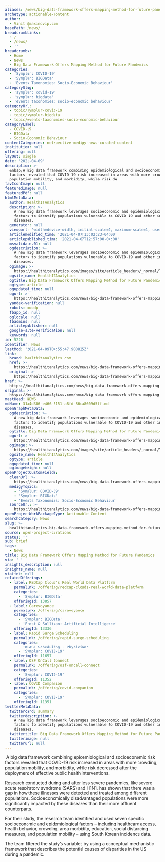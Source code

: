 ```yaml
---
aliases: /news/big-data-framework-offers-mapping-method-for-future-pandemics
archetype: actionable-content
author:
  - Vinit @maxinovip.com
basePath: /news/
breadcrumbLinks:
  - /
  - /news/
  - ''
breadcrumbs:
  - Home
  - News
  - Big Data Framework Offers Mapping Method for Future Pandemics
categories:
  - 'Symplur: COVID-19'
  - 'Symplur: BIGData'
  - 'Events Taxonomies: Socio-Economic Behaviour'
categorySlug:
  - 'symplur: covid-19'
  - 'symplur: bigdata'
  - 'events taxonomies: socio-economic behaviour'
categoryUrl:
  - topic/symplur-covid-19
  - topic/symplur-bigdata
  - topic/events-taxonomies-socio-economic-behaviour
categoryLabel:
  - COVID-19
  - BIGData
  - Socio-Economic Behaviour
contentCategories: netspective-medigy-news-curated-content
institution: null
offering: null
layOut: single
date: '2021-04-09'
description: >-
  &nbsp;A big data framework combining epidemiological and socioeconomic risk
  factors revealed that COVID-19 risk increased in areas with more crowding,
  population mobility, and morbidity, while risk de
favIconImage: null
featuredImage: null
featuredPdf: null
htmlMetaData:
  author: HealthITAnalytics
  description: >-
    A new big data framework leverages socioeconomic and epidemiological risk
    factors to identify populations vulnerable to COVID-19 and other infectious
    diseases.
  generator: null
  viewport: 'width=device-width, initial-scale=1, maximum-scale=1, user-scalable=no'
  articlemodified_time: '2021-04-07T13:02:23-04:00'
  articlepublished_time: '2021-04-07T12:57:00-04:00'
  msvalidate.01: null
  ogdescription: >-
    A new big data framework leverages socioeconomic and epidemiological risk
    factors to identify populations vulnerable to COVID-19 and other infectious
    diseases.
  ogimage: >-
    https://healthitanalytics.com/images/site/article_headers/_normal/ThinkstockPhotos-538998185.jpg
  ogsite_name: HealthITAnalytics
  ogtitle: Big Data Framework Offers Mapping Method for Future Pandemics
  ogtype: article
  ogupdated_time: null
  ogurl: >-
    https://healthitanalytics.com/news/big-data-framework-offers-mapping-method-for-future-pandemics
  yandex-verification: null
  robots: noodp
  fbapp_id: null
  oglocale: null
  fbadmins: null
  articlepublisher: null
  google-site-verification: null
  keywords: null
id: 5226
identifier: News
lastMod: '2021-04-09T04:55:47.908825Z'
link:
  brand: healthitanalytics.com
  href: >-
    https://healthitanalytics.com/news/big-data-framework-offers-mapping-method-for-future-pandemics
  original: >-
    https://healthitanalytics.com/news/big-data-framework-offers-mapping-method-for-future-pandemics
href: >-
  https://healthitanalytics.com/news/big-data-framework-offers-mapping-method-for-future-pandemics
original: >-
  https://healthitanalytics.com/news/big-data-framework-offers-mapping-method-for-future-pandemics
mastHead: NEWS
mdName: 31a4d306-e466-5151-a8fd-86ca8609d5ff.md
openGraphMetaData:
  ogdescription: >-
    A new big data framework leverages socioeconomic and epidemiological risk
    factors to identify populations vulnerable to COVID-19 and other infectious
    diseases.
  ogtitle: Big Data Framework Offers Mapping Method for Future Pandemics
  ogurl: >-
    https://healthitanalytics.com/news/big-data-framework-offers-mapping-method-for-future-pandemics
  ogimage: >-
    https://healthitanalytics.com/images/site/article_headers/_normal/ThinkstockPhotos-538998185.jpg
  ogsite_name: HealthITAnalytics
  ogtype: article
  ogupdated_time: null
  ogimageheight: null
openProjectCustomFields:
  cleanUrl: >-
    https://healthitanalytics.com/news/big-data-framework-offers-mapping-method-for-future-pandemics
  medigyTopics:
    - 'Symplur: COVID-19'
    - 'Symplur: BIGData'
    - 'Events Taxonomies: Socio-Economic Behaviour'
  sourceUrl: >-
    https://healthitanalytics.com/news/big-data-framework-offers-mapping-method-for-future-pandemics
openProjectWorkPackageType: Actionable Content
searchCategory: News
slug: >-
  healthitanalytics-big-data-framework-offers-mapping-method-for-future-pandemics
source: open-project-curations
status: ''
sub: brief
tags:
  - News
title: Big Data Framework Offers Mapping Method for Future Pandemics
via: ' '
insights_description: null
insights_name: null
viaLink: null
relatedOfferings:
  - label: REDCap Cloud's Real World Data Platform
    permalink: /offering/redcap-clouds-real-world-data-platform
    categories:
      - 'Symplur: BIGData'
    offeringId: 13857
  - label: Carevoyance
    permalink: /offering/carevoyance
    categories:
      - 'Symplur: BIGData'
      - 'Frost & Sullivan: Artificial Intelligence'
    offeringId: 13336
  - label: Rapid Surge Scheduling
    permalink: /offering/rapid-surge-scheduling
    categories:
      - 'KLAS: Scheduling - Physician'
      - 'Symplur: COVID-19'
    offeringId: 11657
  - label: OSF OnCall Connect
    permalink: /offering/osf-oncall-connect
    categories:
      - 'Symplur: COVID-19'
    offeringId: 11352
  - label: COVID Companion
    permalink: /offering/covid-companion
    categories:
      - 'Symplur: COVID-19'
    offeringId: 11351
twitterMetaData:
  twittercard: summary
  twitterdescription: >-
    A new big data framework leverages socioeconomic and epidemiological risk
    factors to identify populations vulnerable to COVID-19 and other infectious
    diseases.
  twittertitle: Big Data Framework Offers Mapping Method for Future Pandemics
  twitterimage: null
  twitterurl: null
---
```

<p>&nbsp;A big data framework combining epidemiological and socioeconomic risk factors revealed that COVID-19 risk increased in areas with more crowding, population mobility, and morbidity, while risk decreased after the deployment of effective public health interventions.</p><p>Research conducted during and after less severe pandemics, like severe acute respiratory syndrome (SARS) and H1N1, has shown that there was a gap in how these illnesses were detected and treated among different populations. Socioeconomically disadvantaged populations were more significantly impacted by these diseases than their more affluent counterparts.</p><p>For their study, the research team identified and used seven specific socioeconomic and epidemiological factors – including healthcare access, health behavior, crowding, area morbidity, education, social distancing measures, and population mobility – using South Korean incidence data.</p><p>The team filtered the study’s variables by using a conceptual mechanistic framework that describes the potential causes of disparities in the US during a pandemic.&nbsp;</p>